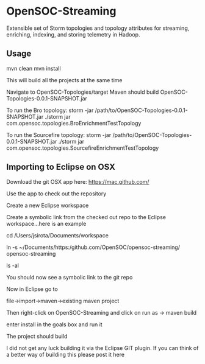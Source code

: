 # OpenSOC-Streaming

Extensible set of Storm topologies and topology attributes for streaming, enriching, indexing, and storing telemetry in Hadoop.


## Usage

mvn clean
mvn install

This will build all the projects at the same time

Navigate to OpenSOC-Topologies/target
Maven should build OpenSOC-Topologies-0.0.1-SNAPSHOT.jar

To run the Bro topology:
storm -jar /path/to/OpenSOC-Topologies-0.0.1-SNAPSHOT.jar ./storm jar com.opensoc.topologies.BroEnrichmentTestTopology

To run the Sourcefire topology:
storm -jar /path/to/OpenSOC-Topologies-0.0.1-SNAPSHOT.jar ./storm jar com.opensoc.topologies.SourcefireEnrichmentTestTopology

## Importing to Eclipse on OSX

Download the git OSX app here: https://mac.github.com/

Use the app to check out the repository

Create a new Eclipse workspace

Create a symbolic link from the checked out repo to the Eclipse workspace...here is an example

cd
/Users/jsirota/Documents/workspace

ln -s ~/Documents/https\:/github.com/OpenSOC/opensoc-streaming/ opensoc-streaming

ls -al

You should now see a symbolic link to the git repo

Now in Eclipse go to

file->import->maven->existing maven project

Then right-click on OpenSOC-Streaming and click on run as -> maven build

enter install in the goals box and run it

The project should build

I did not get any luck building it via the Eclipse GIT plugin.  If you can think of a better way of building this please post it here
